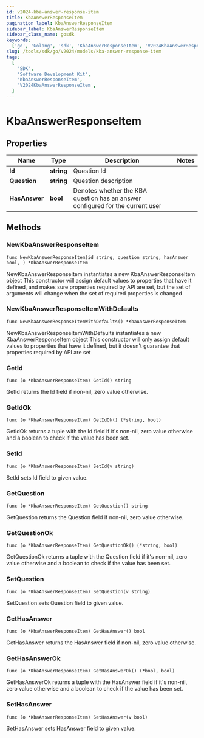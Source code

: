 ```yaml
---
id: v2024-kba-answer-response-item
title: KbaAnswerResponseItem
pagination_label: KbaAnswerResponseItem
sidebar_label: KbaAnswerResponseItem
sidebar_class_name: gosdk
keywords:
  ['go', 'Golang', 'sdk', 'KbaAnswerResponseItem', 'V2024KbaAnswerResponseItem']
slug: /tools/sdk/go/v2024/models/kba-answer-response-item
tags:
  [
    'SDK',
    'Software Development Kit',
    'KbaAnswerResponseItem',
    'V2024KbaAnswerResponseItem',
  ]
---
```


# KbaAnswerResponseItem

## Properties

| Name | Type | Description | Notes |
| --- | --- | --- | --- |
| **Id** | **string** | Question Id |
| **Question** | **string** | Question description |
| **HasAnswer** | **bool** | Denotes whether the KBA question has an answer configured for the current user |

## Methods

### NewKbaAnswerResponseItem

`func NewKbaAnswerResponseItem(id string, question string, hasAnswer bool, ) *KbaAnswerResponseItem`

NewKbaAnswerResponseItem instantiates a new KbaAnswerResponseItem object This constructor will assign default values to properties that have it defined, and makes sure properties required by API are set, but the set of arguments will change when the set of required properties is changed

### NewKbaAnswerResponseItemWithDefaults

`func NewKbaAnswerResponseItemWithDefaults() *KbaAnswerResponseItem`

NewKbaAnswerResponseItemWithDefaults instantiates a new KbaAnswerResponseItem object This constructor will only assign default values to properties that have it defined, but it doesn't guarantee that properties required by API are set

### GetId

`func (o *KbaAnswerResponseItem) GetId() string`

GetId returns the Id field if non-nil, zero value otherwise.

### GetIdOk

`func (o *KbaAnswerResponseItem) GetIdOk() (*string, bool)`

GetIdOk returns a tuple with the Id field if it's non-nil, zero value otherwise and a boolean to check if the value has been set.

### SetId

`func (o *KbaAnswerResponseItem) SetId(v string)`

SetId sets Id field to given value.

### GetQuestion

`func (o *KbaAnswerResponseItem) GetQuestion() string`

GetQuestion returns the Question field if non-nil, zero value otherwise.

### GetQuestionOk

`func (o *KbaAnswerResponseItem) GetQuestionOk() (*string, bool)`

GetQuestionOk returns a tuple with the Question field if it's non-nil, zero value otherwise and a boolean to check if the value has been set.

### SetQuestion

`func (o *KbaAnswerResponseItem) SetQuestion(v string)`

SetQuestion sets Question field to given value.

### GetHasAnswer

`func (o *KbaAnswerResponseItem) GetHasAnswer() bool`

GetHasAnswer returns the HasAnswer field if non-nil, zero value otherwise.

### GetHasAnswerOk

`func (o *KbaAnswerResponseItem) GetHasAnswerOk() (*bool, bool)`

GetHasAnswerOk returns a tuple with the HasAnswer field if it's non-nil, zero value otherwise and a boolean to check if the value has been set.

### SetHasAnswer

`func (o *KbaAnswerResponseItem) SetHasAnswer(v bool)`

SetHasAnswer sets HasAnswer field to given value.
